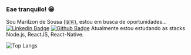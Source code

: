### Eae tranquilo! 😁

Sou Marilzon de Sousa (🇧🇷), estou em busca de oportunidades...
[![Linkedin Badge](https://img.shields.io/badge/-LinkedIn-blue?style=flat-square&logo=Linkedin&logoColor=white&link=https://www.linkedin.com/in/marilzon)](https://www.linkedin.com/in/marilzon)
[![Github Badge](https://img.shields.io/badge/-Github-000?style=flat-square&logo=Github&logoColor=white&link=https://marilzon.github.io/maril-dev/)](https://marilzon.github.io/maril-dev/)
Atualmente estou estudando as stacks Node.js, ReactJS, React-Native.

![Top Langs](https://github-readme-stats.vercel.app/api/top-langs/?username=marilzon)
